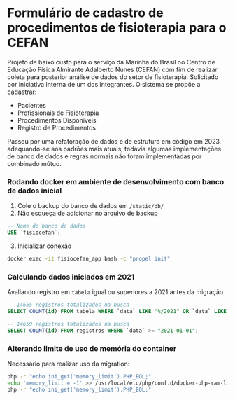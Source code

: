 # Formulário de cadastro de procedimentos de fisioterapia para o CEFAN

Projeto de baixo custo para o serviço da Marinha do Brasil no Centro de Educação Física Almirante Adalberto Nunes (CEFAN) com fim de realizar coleta para posterior análise de dados do setor de fisioterapia. Solicitado por iniciativa interna de um dos integrantes. O sistema se propõe a cadastrar:

- Pacientes
- Profissionais de Fisioterapia
- Procedimentos Disponíveis
- Registro de Procedimentos

Passou por uma refatoração de dados e de estrutura em código em 2023, adequando-se aos padrões mais atuais, todavia algumas implementações de banco de dados e regras normais não foram implementadas por combinado mútuo.

### Rodando docker em ambiente de desenvolvimento com banco de dados inicial

1. Cole o backup do banco de dados em `/static/db/`
2. Não esqueça de adicionar no arquivo de backup 

```sql
-- Nome do banco de dados
USE `fisiocefan`;
```

3. Inicializar conexão

```sh
docker exec -it fisiocefan_app bash -c "propel init"
```

### Calculando dados iniciados em 2021

Avaliando registro em `tabela` igual ou superiores a 2021 antes da migração

```sql
-- 14655 registros totalizados na busca
SELECT COUNT(id) FROM tabela WHERE `data` LIKE "%/2021" OR `data` LIKE "%/2022" OR `data` LIKE "%/2023";
```

```sql
-- 14659 registros totalizados na busca
SELECT COUNT(id) FROM registros WHERE `data` >= "2021-01-01";
```

### Alterando limite de uso de memória do container

Necessário para realizar uso da migration:

```sh
php -r "echo ini_get('memory_limit').PHP_EOL;"
echo 'memory_limit = -1' >> /usr/local/etc/php/conf.d/docker-php-ram-limit.ini
php -r "echo ini_get('memory_limit').PHP_EOL;"
```